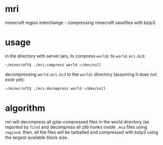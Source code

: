 # mri
minecraft region interchange - compressing minecraft savefiles with bzip3.

# usage
in the directory with server jars, to compress `world/` to `world.mri.bz3`:

```bash
~/minecraft$ ./mri-compress world >/dev/null
```

decompressing `world.mri.bz3` to the `world/` directory (assuming it does not exist yet):
```bash
~/minecraft$ ./mri-decompress world >/dev/null
```

# algorithm

mri will decompress all gzip-compressed files in the world directory (as reported by `file`) and decompress all zlib hunks inside `.mca` files using `regiond`. then, all the files will be tarballed and compressed with bzip3 using the largest available block size.
